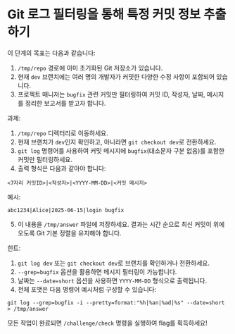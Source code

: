 # Git 로그 필터링을 통해 특정 커밋 정보 추출하기

이 단계의 목표는 다음과 같습니다:
1. ```/tmp/repo``` 경로에 이미 초기화된 Git 저장소가 있습니다.
2. 현재 ```dev``` 브랜치에는 여러 명의 개발자가 커밋한 다양한 수정 사항이 포함되어 있습니다.
3. 프로젝트 매니저는 ```bugfix``` 관련 커밋만 필터링하여 커밋 ID, 작성자, 날짜, 메시지를 정리한 보고서를 받고자 합니다.

과제: 
1. ```/tmp/repo``` 디렉터리로 이동하세요.
2. 현재 브랜치가 ```dev```인지 확인하고, 아니라면 ```git checkout dev```로 전환하세요.
3. ```git log``` 명령어를 사용하여 커밋 메시지에 ```bugfix```(대소문자 구분 없음)를 포함한 커밋만 필터링하세요.
4. 출력 형식은 다음과 같아야 합니다:
```
<7자리 커밋ID>|<작성자>|<YYYY-MM-DD>|<커밋 메시지>
```
예시:
```
abc1234|Alice|2025-06-15|login bugfix
```
5. 이 내용을 ```/tmp/answer``` 파일에 저장하세요. 결과는 시간 순으로 최신 커밋이 위에 오도록 Git 기본 정렬을 유지해야 합니다.

힌트:
1. ```git log dev``` 또는 ```git checkout dev```로 브랜치를 확인하거나 전환하세요.
2. ```--grep=bugfix``` 옵션을 활용하면 메시지 필터링이 가능합니다.
3. 날짜는 ```--date=short``` 옵션을 사용하면 ```YYYY-MM-DD``` 형식으로 출력됩니다.
4. 전체 포맷은 다음 명령어 예시처럼 구성할 수 있습니다:
```
git log --grep=bugfix -i --pretty=format:"%h|%an|%ad|%s" --date=short > /tmp/answer
```

모든 작업이 완료되면 ```/challenge/check``` 명령을 실행하여 flag를 획득하세요!
